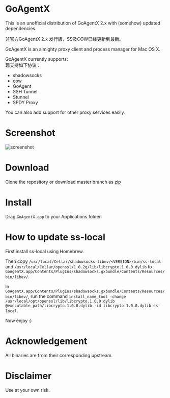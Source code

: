 # GoAgentX

This is an unofficial distribution of GoAgentX 2.x with (somehow) updated dependencies.

非官方GoAgentX 2.x 发行版，SS及COW已经更新到最新。

GoAgentX is an almighty proxy client and process manager for Mac OS X.

GoAgentX currently supports:  
现支持如下协议：

- shadowsocks
- cow
- GoAgent
- SSH Tunnel
- Stunnel
- SPDY Proxy

You can also add support for other proxy services easily.

# Screenshot

![screenshot](https://github.com/mithril-global/GoAgentX/raw/master/screenshot.png)

# Download

Clone the repository or download master branch as [zip](https://github.com/mithril-global/GoAgentX/archive/master.zip)

# Install

Drag `GoAgentX.app` to your Applications folder.

# How to update ss-local

First install ss-local using Homebrew.

Then copy `/usr/local/Cellar/shadowsocks-libev/<VERSION>/bin/ss-local` and `/usr/local/Cellar/openssl/1.0.2g/lib/libcrypto.1.0.0.dylib` to `GoAgentX.app/Contents/PlugIns/shadowsocks.gxbundle/Contents/Resources/bin/libev/`.

In `GoAgentX.app/Contents/PlugIns/shadowsocks.gxbundle/Contents/Resources/bin/libev/`, run the command `install_name_tool -change /usr/local/opt/openssl/lib/libcrypto.1.0.0.dylib @executable_path/libcrypto.1.0.0.dylib -id libcrypto.1.0.0.dylib ss-local`.

Now enjoy :)

# Acknowledgement

All binaries are from their corresponding upstream.

# Disclaimer

Use at your own risk.
